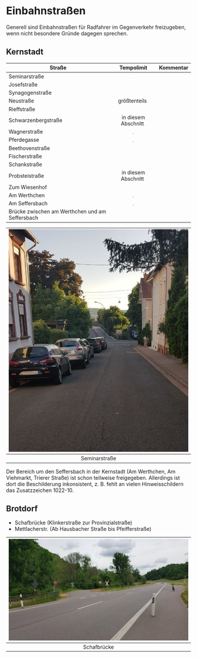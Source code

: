 # Einbahnstraßen

Generell sind Einbahnstraßen für Radfahrer im Gegenverkehr freizugeben, wenn nicht besondere Gründe dagegen sprechen.

## Kernstadt

| Straße | Tempolimit | Kommentar |
|---|:---:|---|
| Seminarstraße       | <img alt="50" src="signs/274.50.png" height="1ex"/> |  |
| Josefstraße         | | |
| Synagogenstraße     |  <img alt="50" src="signs/274.50.png" height="1ex"/> |  |
| Neustraße           | größtenteils <img alt="30" src="signs/274.30.png" height="1ex"/> | |
| Rieffstraße         | |  |
| Schwarzenbergstraße | in diesem Abschnitt <img alt="50" src="signs/274.50.png" height="1ex"/> | |
| Wagnerstraße        | <img alt="verkehrsberuhigt" src="signs/325.1.png" height="1ex"/> | |
| Pferdegasse         | <img alt="verkehrsberuhigt" src="signs/325.1.png" height="1ex"/> | |
| Beethovenstraße     | <img alt="50" src="signs/274.50.png" height="1ex"/> | |
| Fischerstraße       | | |
| Schankstraße        | | |
| Probsteistraße      | in diesem Abschnitt <img alt="50" src="signs/274.50.png" height="1ex"/> | |
| Zum Wiesenhof       | <img alt="z30" src="signs/274.1.png" height="1ex"/> | |
| Am Werthchen        | <img alt="verkehrsberuhigt" src="signs/325.1.png" height="1ex"/> | |
| Am Seffersbach      | <img alt="verkehrsberuhigt" src="signs/325.1.png" height="1ex"/> | |
| Brücke zwischen am Werthchen und am Seffersbach | | |

| ![Seminarstraße](media/seminarstr.jpg) |
| :---: |
| Seminarstraße |

Der Bereich um den Seffersbach in der Kernstadt (Am Werthchen, Am Viehmarkt, Trierer Straße) ist schon teilweise freigegeben.
Allerdings ist dort die Beschilderung inkonsistent, z. B. fehlt an vielen Hinweisschildern das Zusatzzeichen 1022-10.


## Brotdorf
- Schafbrücke (Klinkerstraße zur Provinzialstraße)
- Mettlacherstr. (Ab Hausbacher Straße bis Pfeifferstraße)

| ![Schafbrücke Einbahnstraße](media/mzg-bd-einbahnstrasse-2.jpg) |
| :---: |
| Schafbrücke |



